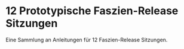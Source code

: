 # 12 Prototypische Faszien-Release Sitzungen

Eine Sammlung an Anleitungen für 12 Faszien-Release Sitzungen.

